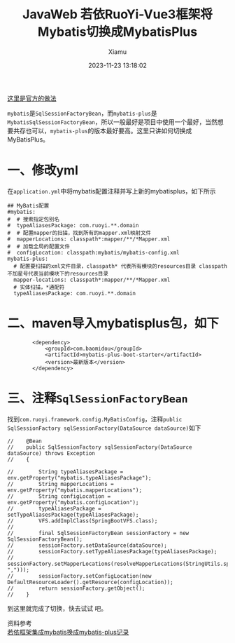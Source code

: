 ﻿---
layout: post
title: JavaWeb 若依RuoYi-Vue3框架将Mybatis切换成MybatisPlus
date: 2023-11-23 13:18:02
author: 'Xiamu'
cover: /gallery/defaultCover3.png
thumbnail: /gallery/defaultThumbnail3.png
tags:
- mybatis
- java
- spring boot
categories:
- SpringBoot2

---
[这里是官方的做法](http://doc.ruoyi.vip/ruoyi-vue/document/cjjc.html#%E9%9B%86%E6%88%90mybatisplus%E5%AE%9E%E7%8E%B0mybatis%E5%A2%9E%E5%BC%BA)

`mybatis`是`SqlSessionFactoryBean`，而`mybatis-plus`是`MybatisSqlSessionFactoryBean`，所以一般最好是项目中使用一个最好，当然想要共存也可以，`mybatis-plus`的版本最好要高。这里只讲如何切换成MyBatisPlus。

# 一、修改yml

在`application.yml`中将mybatis配置注释并写上新的mybatisplus，如下所示

```prism language-yaml
## MyBatis配置
#mybatis:
#  # 搜索指定包别名
#  typeAliasesPackage: com.ruoyi.**.domain
#  # 配置mapper的扫描，找到所有的mapper.xml映射文件
#  mapperLocations: classpath*:mapper/**/*Mapper.xml
#  # 加载全局的配置文件
#  configLocation: classpath:mybatis/mybatis-config.xml
mybatis-plus:
  # 配置要扫描的xml文件目录，classpath* 代表所有模块的resources目录 classpath 不加星号代表当前模块下的resources目录
  mapper-locations: classpath*:mapper/**/*Mapper.xml
  # 实体扫描，*通配符
  typeAliasesPackage: com.ruoyi.**.domain
```

# 二、maven导入mybatisplus包，如下

```prism language-xml
        <dependency>
            <groupId>com.baomidou</groupId>
            <artifactId>mybatis-plus-boot-starter</artifactId>
            <version>最新版本</version>
        </dependency>
```

# 三、注释`SqlSessionFactoryBean`

找到`com.ruoyi.framework.config.MyBatisConfig`，注释`public SqlSessionFactory sqlSessionFactory(DataSource dataSource)`如下

```prism language-java
//    @Bean
//    public SqlSessionFactory sqlSessionFactory(DataSource dataSource) throws Exception
//    {
   
//        String typeAliasesPackage = env.getProperty("mybatis.typeAliasesPackage");
//        String mapperLocations = env.getProperty("mybatis.mapperLocations");
//        String configLocation = env.getProperty("mybatis.configLocation");
//        typeAliasesPackage = setTypeAliasesPackage(typeAliasesPackage);
//        VFS.addImplClass(SpringBootVFS.class);
//
//        final SqlSessionFactoryBean sessionFactory = new SqlSessionFactoryBean();
//        sessionFactory.setDataSource(dataSource);
//        sessionFactory.setTypeAliasesPackage(typeAliasesPackage);
//        sessionFactory.setMapperLocations(resolveMapperLocations(StringUtils.split(mapperLocations, ",")));
//        sessionFactory.setConfigLocation(new DefaultResourceLoader().getResource(configLocation));
//        return sessionFactory.getObject();
//    }
```

到这里就完成了切换，快去试试 吧。

资料参考  
[若依框架集成mybatis换成mybatis-plus记录](https://juejin.cn/post/7203546909326786621)

